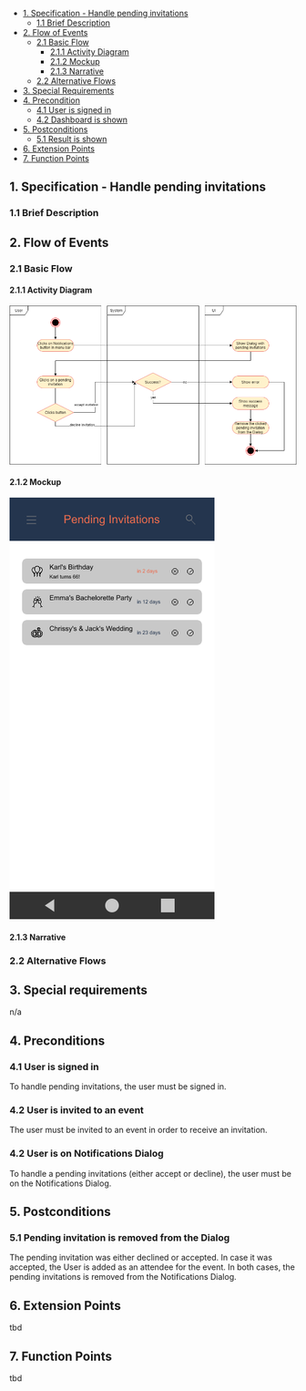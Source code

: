 - [1. Specification - Handle pending invitations](#1-specification-handle-pending-invitations)
    - [1.1 Brief Description](#11-brief-description)
- [2. Flow of Events](#2-flow-of-events)
    - [2.1 Basic Flow](#21-basic-flow)
        - [2.1.1 Activity Diagram](#211-activity-diagram)
        - [2.1.2 Mockup](#212-mockup)
        - [2.1.3 Narrative](#213-narrative)
    - [2.2 Alternative Flows](#21-alternative-flows)
- [3. Special Requirements](#3-special-requirements)
- [4. Precondition](#4-preconditions)
    - [4.1 User is signed in](#41-user-is-signed-in)
    - [4.2 Dashboard is shown](#42-dashboard-is-shown)
- [5. Postconditions](#5-postconditions)
    - [5.1 Result is shown](#51-result-is-shown)
- [6. Extension Points](#6-extension-points)
- [7. Function Points](#7-function-points)

## 1. Specification - Handle pending invitations
### 1.1 Brief Description

## 2. Flow of Events
### 2.1 Basic Flow
#### 2.1.1 Activity Diagram
![Activity Diagram](https://raw.githubusercontent.com/Honrix/PlandoraDocumentation/main/UCS/Handle%20pending%20invitations.png)

#### 2.1.2 Mockup
![Mockup](https://raw.githubusercontent.com/Honrix/PlandoraDocumentation/main/UCS/mockup/Pending%20Invitations.png)

#### 2.1.3 Narrative

### 2.2 Alternative Flows

## 3. Special requirements
n/a

## 4. Preconditions
### 4.1 User is signed in
To handle pending invitations, the user must be signed in.

### 4.2 User is invited to an event
The user must be invited to an event in order to receive an invitation. 

### 4.2 User is on Notifications Dialog
To handle a pending invitations (either accept or decline), the user must be on the Notifications Dialog. 

## 5. Postconditions
### 5.1 Pending invitation is removed from the Dialog
The pending invitation was either declined or accepted. In case it was accepted, the User is added as an attendee for the event.
In both cases, the pending invitations is removed from the Notifications Dialog.

## 6. Extension Points
tbd
## 7. Function Points
tbd
